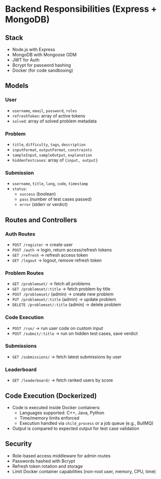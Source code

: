 # Backend Responsibilities (Express + MongoDB)

## Stack
- Node.js with Express
- MongoDB with Mongoose ODM
- JWT for Auth
- Bcrypt for password hashing
- Docker (for code sandboxing)

## Models

### User
- `username`, `email`, `password`, `roles`
- `refreshToken`: array of active tokens
- `solved`: array of solved problem metadata

### Problem
- `title`, `difficulty`, `tags`, `description`
- `inputFormat`, `outputFormat`, `constraints`
- `sampleInput`, `sampleOutput`, `explanation`
- `hiddenTestcases`: array of `{input, output}`

### Submission
- `username`, `title`, `lang`, `code`, `timestamp`
- `status`:
  - `success` (boolean)
  - `pass` (number of test cases passed)
  - `error` (stderr or verdict)

## Routes and Controllers

### Auth Routes
- `POST /register` → create user
- `POST /auth` → login, return access/refresh tokens
- `GET /refresh` → refresh access token
- `GET /logout` → logout, remove refresh token

### Problem Routes
- `GET /problemset/` → fetch all problems
- `GET /problemset/:title` → fetch problem by title
- `POST /problemset/` (admin) → create new problem
- `PUT /problemset/:title` (admin) → update problem
- `DELETE /problemset/:title` (admin) → delete problem

### Code Execution
- `POST /run/` → run user code on custom input
- `POST /submit/:title` → run on hidden test cases, save verdict

### Submissions
- `GET /submissions/` → fetch latest submissions by user

### Leaderboard
- `GET /leaderboard/` → fetch ranked users by score

## Code Execution (Dockerized)
- Code is executed inside Docker containers:
  - Languages supported: C++, Java, Python
  - Time/memory limits enforced
  - Execution handled via `child_process` or a job queue (e.g., BullMQ)
- Output is compared to expected output for test case validation

## Security
- Role-based access middleware for admin routes
- Passwords hashed with Bcrypt
- Refresh token rotation and storage
- Limit Docker container capabilities (non-root user, memory, CPU, time)
